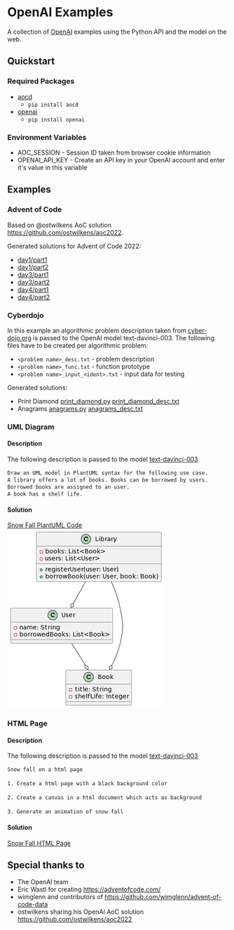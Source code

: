 # OpenAI Examples
A collection of [OpenAI](https://openai.com/) examples using the Python API and the model on the web.

## Quickstart
### Required Packages
* [aocd](https://github.com/wimglenn/advent-of-code-data)
    * `pip install aocd`
* [openai](https://github.com/openai/openai-python)
    * `pip install openai`
### Environment Variables
* AOC_SESSION - Session ID taken from browser cookie information
* OPENAI_API_KEY - Create an API key in your OpenAI account and enter it's value in this variable

## Examples
### Advent of Code
Based on @ostwilkens AoC solution https://github.com/ostwilkens/aoc2022.

Generated solutions for Advent of Code 2022:
* [day1/part1](aoc/2022-1-1.py)
* [day1/part2](aoc/2022-1-2.py)
* [day3/part1](aoc/2022-3-1.py)
* [day3/part2](aoc/2022-3-2.py)
* [day4/part1](aoc/2022-4-1.py)
* [day4/part2](aoc/2022-4-2.py)

### Cyberdojo
In this example an algorithmic problem description taken from [cyber-dojo.org](https://cyber-dojo.org) is passed to the OpenAI model text-davinci-003. 
The following files have to be created per algorithmic problem:
* `<problem name>_desc.txt` - problem description
* `<problem name>_func.txt` - function prototype
* `<problem name>_input_<ident>.txt` - input data for testing

Generated solutions:
* Print Diamond [print_diamond.py](cyberdojo/print_diamond.py) [print_diamond_desc.txt](cyberdojo/print_diamond_desc.txt)
* Anagrams [anagrams.py](cyberdojo/anagrams.py) [anagrams_desc.txt](cyberdojo/anagrams_desc.txt)

### UML Diagram
#### Description
The following description is passed to the model [text-davinci-003](https://beta.openai.com/playground?model=text-davinci-003)
```
Draw an UML model in PlantUML syntax for the following use case. 
A library offers a lot of books. Books can be borrowed by users. 
Borrowed books are assigned to an user. 
A book has a shelf life.
```
#### Solution
[Snow Fall PlantUML Code](uml/BookLibrary.puml)
![Book Library UML](uml/BookLibrary.png "Book Library UML")

### HTML Page
#### Description
The following description is passed to the model [text-davinci-003](https://beta.openai.com/playground?model=text-davinci-003)
```
Snow fall on a html page

1. Create a html page with a black background color

2. Create a canvas in a html document which acts as background

3. Generate an animation of snow fall
```
#### Solution
[Snow Fall HTML Page](html/SnowFall.html "Snow Fall HTML Page")

## Special thanks to
* The OpenAI team
* Eric Wastl for creating https://adventofcode.com/
* wimglenn and contributors of https://github.com/wimglenn/advent-of-code-data
* ostwilkens sharing his OpenAI AoC solution https://github.com/ostwilkens/aoc2022 
